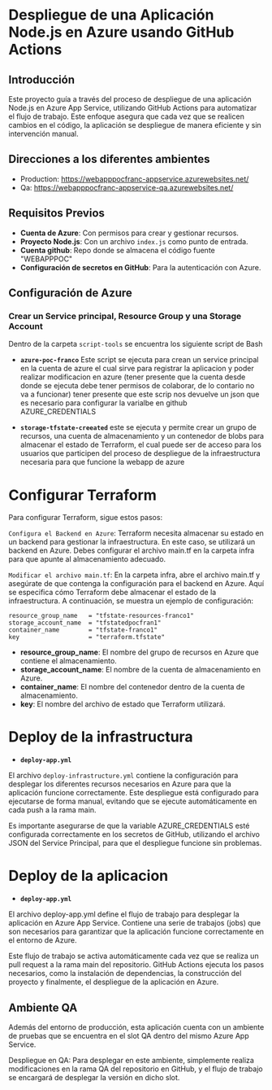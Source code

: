 # Despliegue de una Aplicación Node.js en Azure usando GitHub Actions

## Introducción

Este proyecto guía a través del proceso de despliegue de una aplicación Node.js en Azure App Service, utilizando GitHub Actions para automatizar el flujo de trabajo. Este enfoque asegura que cada vez que se realicen cambios en el código, la aplicación se despliegue de manera eficiente y sin intervención manual.

## Direcciones a los diferentes ambientes

- Production: https://webapppocfranc-appservice.azurewebsites.net/
- Qa: https://webapppocfranc-appservice-qa.azurewebsites.net/

## Requisitos Previos

- **Cuenta de Azure**: Con permisos para crear y gestionar recursos.
- **Proyecto Node.js**: Con un archivo `index.js` como punto de entrada.
- **Cuenta github**: Repo donde se almacena el código fuente "WEBAPPPOC"
- **Configuración de secretos en GitHub**: Para la autenticación con Azure.

## Configuración de Azure

### Crear un Service principal, Resource Group y una Storage Account

Dentro de la carpeta `script-tools` se encuentra los siguiente script de Bash 

- **`azure-poc-franco`** Este script se ejecuta para crean un service principal en la cuenta de azure el cual sirve para registrar la aplicacion y poder realizar modificacion en azure (tener presente que la cuenta desde donde se ejecuta debe tener permisos de colaborar, de lo contario no va a funcionar) 
tener presente que este scrip nos devuelve un json que es necesario para configurar la varialbe en github AZURE_CREDENTIALS

- **`storage-tfstate-creeated`** este se ejecuta y permite crear un grupo de recursos, una cuenta de almacenamiento y un contenedor de blobs para almacenar el estado de Terraform, el cual puede ser de acceso para los usuarios que participen del proceso de despliegue de la infraestructura necesaria para que funcione la webapp de azure


# Configurar Terraform
Para configurar Terraform, sigue estos pasos:

`Configura el Backend en Azure`: Terraform necesita almacenar su estado en un backend para gestionar la infraestructura. En este caso, se utilizará un backend en Azure. Debes configurar el archivo main.tf en la carpeta infra para que apunte al almacenamiento adecuado.

`Modificar el archivo main.tf`: En la carpeta infra, abre el archivo main.tf y asegúrate de que contenga la configuración para el backend en Azure. Aquí se especifica cómo Terraform debe almacenar el estado de la infraestructura. A continuación, se muestra un ejemplo de configuración:

    resource_group_name   = "tfstate-resources-franco1"
    storage_account_name  = "tfstatedpocfran1"
    container_name        = "tfstate-franco1"
    key                   = "terraform.tfstate"

- **resource_group_name**: El nombre del grupo de recursos en Azure que contiene el almacenamiento.
- **storage_account_name**: El nombre de la cuenta de almacenamiento en Azure.
- **container_name**: El nombre del contenedor dentro de la cuenta de almacenamiento.
- **key**: El nombre del archivo de estado que Terraform utilizará.
# Deploy de la infrastructura

- **`deploy-app.yml`** 

El archivo `deploy-infrastructure.yml` contiene la configuración para desplegar los diferentes recursos necesarios en Azure para que la aplicación funcione correctamente. Este despliegue está configurado para ejecutarse de forma manual, evitando que se ejecute automáticamente en cada push a la rama main.

Es importante asegurarse de que la variable AZURE_CREDENTIALS esté configurada correctamente en los secretos de GitHub, utilizando el archivo JSON del Service Principal, para que el despliegue funcione sin problemas.


# Deploy de la aplicacion

- **`deploy-app.yml`** 

El archivo deploy-app.yml define el flujo de trabajo para desplegar la aplicación en Azure App Service. Contiene una serie de trabajos (jobs) que son necesarios para garantizar que la aplicación funcione correctamente en el entorno de Azure.

Este flujo de trabajo se activa automáticamente cada vez que se realiza un pull request a la rama main del repositorio. GitHub Actions ejecuta los pasos necesarios, como la instalación de dependencias, la construcción del proyecto y finalmente, el despliegue de la aplicación en Azure.

## Ambiente QA

Además del entorno de producción, esta aplicación cuenta con un ambiente de pruebas que se encuentra en el slot QA dentro del mismo Azure App Service.

Despliegue en QA: Para desplegar en este ambiente, simplemente realiza modificaciones en la rama QA del repositorio en GitHub, y el flujo de trabajo se encargará de desplegar la versión en dicho slot.











